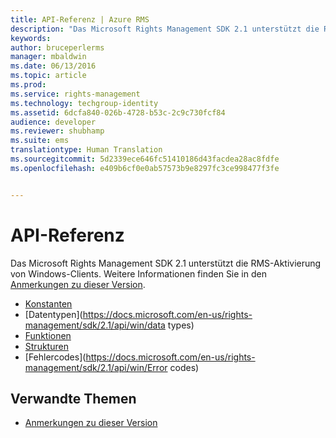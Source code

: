 ```yaml
---
title: API-Referenz | Azure RMS
description: "Das Microsoft Rights Management SDK 2.1 unterstützt die RMS-Aktivierung von Windows-Clients."
keywords: 
author: bruceperlerms
manager: mbaldwin
ms.date: 06/13/2016
ms.topic: article
ms.prod: 
ms.service: rights-management
ms.technology: techgroup-identity
ms.assetid: 6dcfa840-026b-4728-b53c-2c9c730fcf84
audience: developer
ms.reviewer: shubhamp
ms.suite: ems
translationtype: Human Translation
ms.sourcegitcommit: 5d2339ece646fc51410186d43facdea28ac8fdfe
ms.openlocfilehash: e409b6cf0e0ab57573b9e8297fc3ce998477f3fe


---
```


# API-Referenz

Das Microsoft Rights Management SDK 2.1 unterstützt die RMS-Aktivierung von Windows-Clients. Weitere Informationen finden Sie in den [Anmerkungen zu dieser Version](release-notes-rtm.md).
- [Konstanten](https://docs.microsoft.com/en-us/rights-management/sdk/2.1/api/win/constants)
- [Datentypen](https://docs.microsoft.com/en-us/rights-management/sdk/2.1/api/win/data types)
- [Funktionen](https://docs.microsoft.com/en-us/rights-management/sdk/2.1/api/win/functions)
- [Strukturen](https://docs.microsoft.com/en-us/rights-management/sdk/2.1/api/win/structures)
- [Fehlercodes](https://docs.microsoft.com/en-us/rights-management/sdk/2.1/api/win/Error codes)



## Verwandte Themen

* [Anmerkungen zu dieser Version](release-notes-rtm.md)
 

 



<!--HONumber=Aug16_HO4-->


